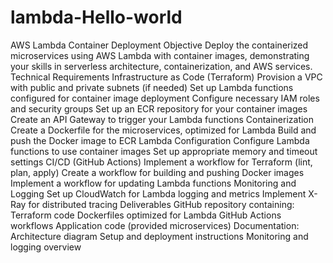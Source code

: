 # lambda-Hello-world
AWS Lambda Container Deployment
Objective
Deploy the containerized microservices using AWS Lambda with container images, demonstrating your skills in serverless architecture, containerization, and AWS services.
Technical Requirements
Infrastructure as Code (Terraform)
Provision a VPC with public and private subnets (if needed)
Set up Lambda functions configured for container image deployment
Configure necessary IAM roles and security groups
Set up an ECR repository for your container images
Create an API Gateway to trigger your Lambda functions
Containerization
Create a Dockerfile for the microservices, optimized for Lambda
Build and push the Docker image to ECR
Lambda Configuration
Configure Lambda functions to use container images
Set up appropriate memory and timeout settings
CI/CD (GitHub Actions)
Implement a workflow for Terraform (lint, plan, apply)
Create a workflow for building and pushing Docker images
Implement a workflow for updating Lambda functions
Monitoring and Logging
Set up CloudWatch for Lambda logging and metrics
Implement X-Ray for distributed tracing
Deliverables
GitHub repository containing:
Terraform code
Dockerfiles optimized for Lambda
GitHub Actions workflows
Application code (provided microservices)
Documentation:
Architecture diagram
Setup and deployment instructions
Monitoring and logging overview
